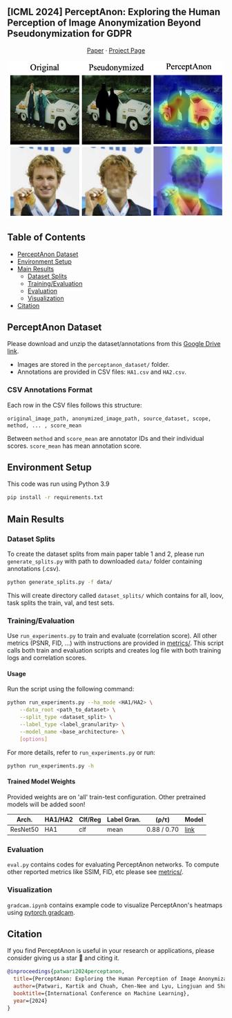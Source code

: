 ## [ICML 2024] PerceptAnon: Exploring the Human Perception of Image Anonymization Beyond Pseudonymization for GDPR

<!-- [Kartik Patwari](https://kartikp7.github.io/), [Chen-Nee Chuah](https://www.ece.ucdavis.edu/~chuah/rubinet/people/chuah/bio.html), [Lingjuan Lyu](https://sites.google.com/view/lingjuan-lyu/home), [Vivek Sharma](https://vivoutlaw.github.io/) -->

<div align="center">

[Paper](https://proceedings.mlr.press/v235/patwari24a.html) · [Project Page](https://kartikp7.github.io/perceptanon_project_page/)

<p align="center">
<img src="assets/overview.png" width="500">
</p>

</div>

## Table of Contents

- [PerceptAnon Dataset](#perceptanon-dataset)
- [Environment Setup](#environment-setup)
- [Main Results](#main-results)
  - [Dataset Splits](#dataset-splits)
  - [Training/Evaluation](#trainingevaluation)
  - [Evaluation](#evaluation)
  - [Visualization](#visualization)
- [Citation](#citation)

## PerceptAnon Dataset

Please download and unzip the dataset/annotations from this [Google Drive link](https://drive.google.com/drive/folders/1MSLB2MpxvCup2lyLhDeFq3SVdsD79VxD?usp=sharing).

- Images are stored in the `perceptanon_dataset/` folder.
- Annotations are provided in CSV files: `HA1.csv` and `HA2.csv`.

### CSV Annotations Format
Each row in the CSV files follows this structure:

```
original_image_path, anonymized_image_path, source_dataset, scope, method, ... , score_mean
```
Between `method` and `score_mean` are annotator IDs and their individual scores. `score_mean` has mean annotation score.

## Environment Setup

This code was run using Python 3.9

```bash
pip install -r requirements.txt
```

## Main Results

### Dataset Splits

To create the dataset splits from main paper table 1 and 2, please run `generate_splits.py` with path to downloaded `data/` folder containing annotations (.csv).

```bash
python generate_splits.py -f data/
```
This will create directory called `dataset_splits/` which contains for all, loov, task splits the train, val, and test sets. 

### Training/Evaluation

Use `run_experiments.py` to train and evaluate (correlation score).
All other metrics (PSNR, FID, ...) with instructions are provided in [metrics/](./metrics/). This script calls both train and evaluation scripts and creates log file with both training logs and correlation scores.

#### Usage
Run the script using the following command:

```bash
python run_experiments.py --ha_mode <HA1/HA2> \
    --data_root <path_to_dataset> \
    --split_type <dataset_split> \
    --label_type <label_granularity> \
    --model_name <base_architecture> \
    [options]
```

For more details, refer to `run_experiments.py` or run:
```bash
python run_experiments.py -h
```

#### Trained Model Weights

Provided weights are on 'all' train-test configuration. Other pretrained models will be added soon!

|   Arch.   | HA1/HA2 | Clf/Reg | Label Gran. | (ρ/τ) | Model |
|-----------|--------|---------|------------------|----------------------|-------------------------|
| ResNet50  | HA1   | clf     | mean               | 0.88 / 0.70         | [link]()                 |


### Evaluation

`eval.py` contains codes for evaluating PerceptAnon networks. To compute other reported metrics like SSIM, FID, etc please see [metrics/](./metrics/).

### Visualization

`gradcam.ipynb` contains example code to visualize PerceptAnon's heatmaps using [pytorch gradcam](https://github.com/jacobgil/pytorch-grad-cam).

## Citation

If you find PerceptAnon is useful in your research or applications, please consider giving us a star 🌟 and citing it.

```bibtex
@inproceedings{patwari2024perceptanon,
  title={PerceptAnon: Exploring the Human Perception of Image Anonymization Beyond Pseudonymization for GDPR},
  author={Patwari, Kartik and Chuah, Chen-Nee and Lyu, Lingjuan and Sharma, Vivek},
  booktitle={International Conference on Machine Learning},
  year={2024}
}
```